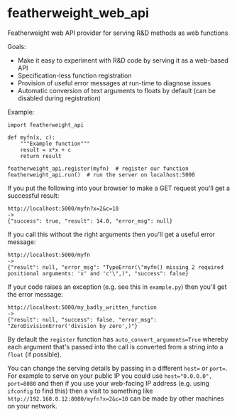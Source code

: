 # featherweight_web_api
Featherweight web API provider for serving R&amp;D methods as web functions

Goals:
* Make it easy to experiment with R&D code by serving it as a web-based API
* Specification-less function registration
* Provision of useful error messages at run-time to diagnose issues
* Automatic conversion of text arguments to floats by default (can be disabled during registration)

Example:

```
import featherweight_api

def myfn(x, c):
    """Example function"""
    result = x*x + c
    return result

featherweight_api.register(myfn)  # register our function
featherweight_api.run()  # run the server on localhost:5000
```

If you put the following into your browser to make a GET request you'll get a successful result:

```
http://localhost:5000/myfn?x=2&c=10
->
{"success": true, "result": 14.0, "error_msg": null}
```

If you call this without the right arguments then you'll get a useful error message:

```
http://localhost:5000/myfn
->
{"result": null, "error_msg": "TypeError(\"myfn() missing 2 required positional arguments: 'x' and 'c'\",)", "success": false}
```

If your code raises an exception (e.g. see this in `example.py`) then you'll get the error message:
```
http://localhost:5000/my_badly_written_function
->
{"result": null, "success": false, "error_msg": "ZeroDivisionError('division by zero',)"}
```

By default the `register` function has `auto_convert_arguments=True` whereby each argument that's passed into the call is converted from a string into a `float` (if possible).

You can change the serving details by passing in a different `host=` or `port=`. For example to serve on your public IP you could use `host="0.0.0.0", port=8080` and then if you use your web-facing IP address (e.g. using `ifconfig` to find this) then a visit to something like `http://192.168.0.12:8080/myfn?x=2&c=10` can be made by other machines on your network.
